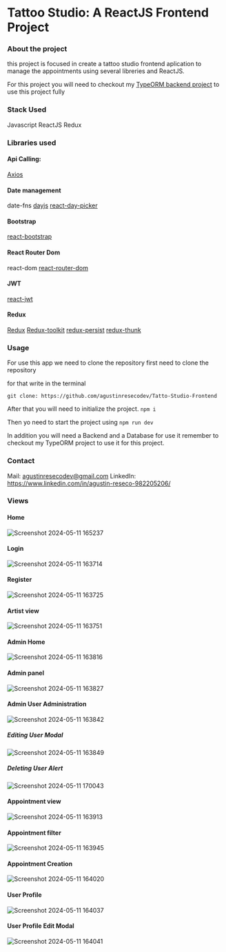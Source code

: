 # Tattoo Studio: A ReactJS Frontend Project
### About the project

this project is focused in create a tattoo studio frontend aplication to manage the appointments using several libreries and ReactJS.

For this project you will need to checkout my [TypeORM backend project](https://github.com/agustinresecodev/tattostudio) to use this project fully

### Stack Used
Javascript ReactJS Redux


### Libraries used
#### Api Calling:
[Axios](https://axios-http.com/docs/intro)

#### Date management
date-fns
[dayjs](https://day.js.org/)
[react-day-picker](https://react-day-picker.js.org/)

#### Bootstrap
[react-bootstrap](https://react-bootstrap.netlify.app/)

#### React Router Dom
react-dom
[react-router-dom](https://reactrouter.com/en/main/routers/picking-a-router)

#### JWT
[react-jwt](https://www.npmjs.com/package/react-jwt)

#### Redux
[Redux](https://es.redux.js.org/)
[Redux-toolkit](https://redux-toolkit.js.org/)
[redux-persist](https://www.npmjs.com/package/redux-persist)
[redux-thunk](https://www.npmjs.com/package/redux-thunk)

### Usage
For use this app we need to clone the repository first need to clone the repository

for that write in the terminal

`git clone: https://github.com/agustinresecodev/Tatto-Studio-Frontend`

After that you will need to initialize the project.
`npm i`

Then yo need to start the project using 
`npm run dev`

In addition you will need a Backend and a Database for use it remember to checkout my TypeORM project to use it for this project.

### Contact
Mail: agustinresecodev@gmail.com
LinkedIn: https://www.linkedin.com/in/agustin-reseco-982205206/



### Views
#### Home
![Screenshot 2024-05-11 165237](https://hackmd.io/_uploads/Skw5UWTfA.png)

#### Login
![Screenshot 2024-05-11 163714](https://hackmd.io/_uploads/SJrxHWpG0.png)

#### Register
![Screenshot 2024-05-11 163725](https://hackmd.io/_uploads/SyjMIbpMA.png)

#### Artist view
![Screenshot 2024-05-11 163751](https://hackmd.io/_uploads/SJWeP-6GR.png)

#### Admin Home
![Screenshot 2024-05-11 163816](https://hackmd.io/_uploads/S1KfD-6zR.png)

#### Admin panel
![Screenshot 2024-05-11 163827](https://hackmd.io/_uploads/BytmwbaGR.png)

#### Admin User Administration
![Screenshot 2024-05-11 163842](https://hackmd.io/_uploads/SJ1Lw-Tz0.png)

##### Editing User Modal
![Screenshot 2024-05-11 163849](https://hackmd.io/_uploads/SkcaP-TG0.png)

##### Deleting User Alert
![Screenshot 2024-05-11 170043](https://hackmd.io/_uploads/Bk7D_-aMC.png)

#### Appointment view
![Screenshot 2024-05-11 163913](https://hackmd.io/_uploads/r1Js_baG0.png)

#### Appointment filter
![Screenshot 2024-05-11 163945](https://hackmd.io/_uploads/BJH6u-afR.png)

#### Appointment Creation
![Screenshot 2024-05-11 164020](https://hackmd.io/_uploads/SyleYWaGA.png)

#### User Profile
![Screenshot 2024-05-11 164037](https://hackmd.io/_uploads/rJqKYW6zC.png)

#### User Profile Edit Modal
![Screenshot 2024-05-11 164041](https://hackmd.io/_uploads/SJCit-TM0.png)

